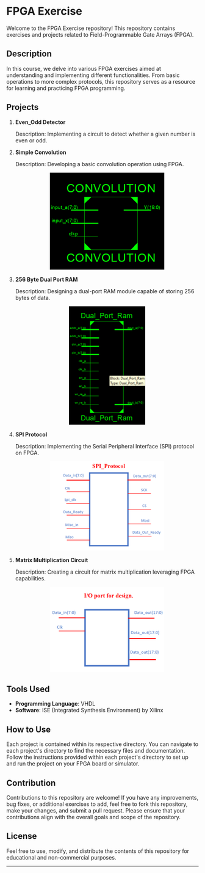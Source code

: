 # FPGA Exercise

Welcome to the FPGA Exercise repository! This repository contains exercises and projects related to Field-Programmable Gate Arrays (FPGA).

## Description

In this course, we delve into various FPGA exercises aimed at understanding and implementing different functionalities. From basic operations to more complex protocols, this repository serves as a resource for learning and practicing FPGA programming.

## Projects

1. **Even_Odd Detector**
   
   Description: Implementing a circuit to detect whether a given number is even or odd.
   
2. **Simple Convolution**
   
   Description: Developing a basic convolution operation using FPGA.
   
      <p align="center">
     <img src="images/simple_convolution.png" alt="Simple Convolution" width="300" />
       </p>

3. **256 Byte Dual Port RAM**
   
   Description: Designing a dual-port RAM module capable of storing 256 bytes of data.
   
      <p align="center">
     <img src="images/dual_port_ram.png" alt="256 Byte Dual Port RAM" width="200" />
       </p>

4. **SPI Protocol**
   
   Description: Implementing the Serial Peripheral Interface (SPI) protocol on FPGA.
   
      <p align="center">
     <img src="images/spi_protocol.png" alt="SPI Protocol" width="300" />
       </p>


5. **Matrix Multiplication Circuit**
   
   Description: Creating a circuit for matrix multiplication leveraging FPGA capabilities.
   
      <p align="center">
     <img src="images/matrix_multiplication.png" alt="Matrix Multiplication Circuit" width="300" />
      </p>

## Tools Used

- **Programming Language**: VHDL
- **Software**: ISE (Integrated Synthesis Environment) by Xilinx

## How to Use

Each project is contained within its respective directory. You can navigate to each project's directory to find the necessary files and documentation. Follow the instructions provided within each project's directory to set up and run the project on your FPGA board or simulator.

## Contribution

Contributions to this repository are welcome! If you have any improvements, bug fixes, or additional exercises to add, feel free to fork this repository, make your changes, and submit a pull request. Please ensure that your contributions align with the overall goals and scope of the repository.

## License

Feel free to use, modify, and distribute the contents of this repository for educational and non-commercial purposes.

---
